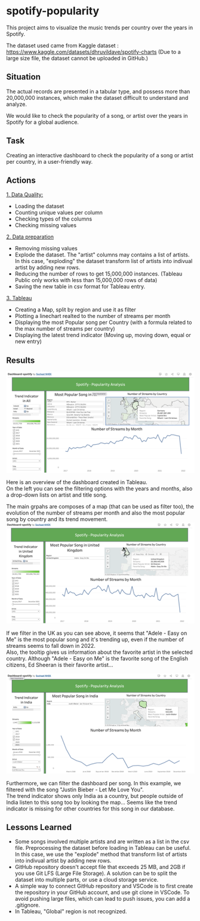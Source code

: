 
# spotify-popularity

This project aims to visualize the music trends per country over the years in Spotify.   

The dataset used came from Kaggle dataset : https://www.kaggle.com/datasets/dhruvildave/spotify-charts
(Due to a large size file, the dataset cannot be uploaded in GitHub.)



## Situation

The actual records are presented in a tabular type, and possess more than 20,000,000 instances, which make the dataset difficult to understand and analyze. 

We would like to check the popularity of a song, or artist over the years in Spotify for a global audience.    

## Task

Creating an interactive dashboard to check the popularity of a song or artist per country, in a user-friendly way. 

## Actions

<ins>1. Data Quality:</ins>
- Loading the dataset
- Counting unique values per column
- Checking types of the columns
- Checking missing values


<ins>2. Data preparation</ins>
- Removing missing values
- Explode the dataset. The "artist" columns may contains a list of artists. In this case, "exploding" the dataset transform list of artists into indivual artist by adding new rows.
- Reducing the number of rows to get 15,000,000 instances. (Tableau Public only works with less than 15,000,000 rows of data)
- Saving the new table in csv format for Tableau entry. 

<ins>3. Tableau</ins>
- Creating a Map, split by region and use it as filter
- Plotting a linechart realted to the number of streams per month
- Displaying the most Popular song per Country (with a formula related to the max number of streams per country)
- Displaying the latest trend indicator (Moving up, moving down, equal or new entry)


## Results

![screenshot](images/Overview-dashboard.png)

Here is an overview of the dashboard created in Tableau.  
On the left you can see the filtering options with the years and months, also a drop-down lists on artist and title song. 

The main grpahs are composes of a map (that can be used as filter too), the evolution of the number of streams per month and also the most popular song by country and its trend movement.   
![screenshot](images/Filtering-region.png)

If we filter in the UK as you can see above, it seems that "Adele - Easy on Me" is the most popular song and it's trending up, even if the number of streams seems to fall down in 2022.  
Also, the tooltip gives us information about the favorite artist in the selected country. Although "Adele - Easy on Me" is the favorite song of the English citizens, Ed Sheeran is their favorite artist...

![screenshot](images/Filtering-song.png)

Furthermore, we can filter the dashboard per song. In this example, we filtered with the song "Justin Bieber - Let Me Love You".  
The trend indicator shows only India as a country, but people outside of India listen to this song too by looking the map...  Seems like the trend indicator is missing for other countries for this song in our database.  



## Lessons Learned

- Some songs involved multiple artists and are written as a list in the csv file.  Preprocessing the dataset before loading in Tableau can be useful. In this case, we use the "explode" method that transform list of artists into indivual artist by adding new rows. 
- GitHub repository doesn't accept file that exceeds 25 MB, and 2GB if you use Git LFS (Large File Storage). A solution can be to split the dataset into multiple parts, or use a cloud storage service. 
- A simple way to connect GitHub repository and VSCode is to first create the repository in your GitHub account, and use git clone in VSCode. To avoid pushing large files, which can lead to push issues, you can add a .gitignore.  
- In Tableau, "Global" region is not recognized.
